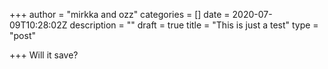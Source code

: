 +++
author = "mirkka and ozz"
categories = []
date = 2020-07-09T10:28:02Z
description = ""
draft = true
title = "This is just a test"
type = "post"

+++
Will it save?
